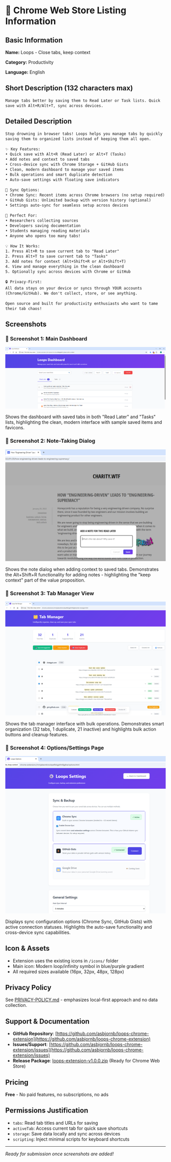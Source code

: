 # 🚀 Chrome Web Store Listing Information

## Basic Information

**Name:** Loops - Close tabs, keep context

**Category:** Productivity

**Language:** English

## Short Description (132 characters max)

```
Manage tabs better by saving them to Read Later or Task lists. Quick save with Alt+R/Alt+T, sync across devices.
```

## Detailed Description

```
Stop drowning in browser tabs! Loops helps you manage tabs by quickly saving them to organized lists instead of keeping them all open.

✨ Key Features:
• Quick save with Alt+R (Read Later) or Alt+T (Tasks)
• Add notes and context to saved tabs
• Cross-device sync with Chrome Storage + GitHub Gists
• Clean, modern dashboard to manage your saved items
• Bulk operations and smart duplicate detection
• Auto-save settings with floating save indicators

🔄 Sync Options:
• Chrome Sync: Recent items across Chrome browsers (no setup required)
• GitHub Gists: Unlimited backup with version history (optional)
• Settings auto-sync for seamless setup across devices

🚀 Perfect For:
• Researchers collecting sources
• Developers saving documentation
• Students managing reading materials
• Anyone who opens too many tabs!

💡 How It Works:
1. Press Alt+R to save current tab to "Read Later"
2. Press Alt+T to save current tab to "Tasks"
3. Add notes for context (Alt+Shift+R or Alt+Shift+T)
4. View and manage everything in the clean dashboard
5. Optionally sync across devices with Chrome or GitHub

🔒 Privacy-First:
All data stays on your device or syncs through YOUR accounts (Chrome/GitHub). We don't collect, store, or see anything.

Open source and built for productivity enthusiasts who want to tame their tab chaos!
```

## Screenshots

### 📸 **Screenshot 1: Main Dashboard**

![Main Dashboard](screenshots/screenshot_dashboard.png)

Shows the dashboard with saved tabs in both "Read Later" and "Tasks" lists, highlighting the clean, modern interface with sample saved items and favicons.

### 📸 **Screenshot 2: Note-Taking Dialog** 

![Note-Taking Dialog](screenshots/alt_shift_r_adds_note_with_url.png)

Shows the note dialog when adding context to saved tabs. Demonstrates the Alt+Shift+R functionality for adding notes - highlighting the "keep context" part of the value proposition.

### 📸 **Screenshot 3: Tab Manager View**

![Tab Manager](screenshots/tab_manager.png)

Shows the tab manager interface with bulk operations. Demonstrates smart organization (32 tabs, 1 duplicate, 21 inactive) and highlights bulk action buttons and cleanup features.

### 📸 **Screenshot 4: Options/Settings Page**

![Options Page](screenshots/options_page.png)

Displays sync configuration options (Chrome Sync, GitHub Gists) with active connection statuses. Highlights the auto-save functionality and cross-device sync capabilities.

## Icon & Assets

- Extension uses the existing icons in `/icons/` folder
- Main icon: Modern loop/infinity symbol in blue/purple gradient
- All required sizes available (16px, 32px, 48px, 128px)

## Privacy Policy

See [PRIVACY-POLICY.md](PRIVACY-POLICY.md) - emphasizes local-first approach and no data collection.

## Support & Documentation

- **GitHub Repository**: [https://github.com/asbjornb/loops-chrome-extension](https://github.com/asbjornb/loops-chrome-extension)
- **Issues/Support**: [https://github.com/asbjornb/loops-chrome-extension/issues](https://github.com/asbjornb/loops-chrome-extension/issues)
- **Release Package**: [loops-extension-v1.0.0.zip](loops-extension-v1.0.0.zip) (Ready for Chrome Web Store)

## Pricing

**Free** - No paid features, no subscriptions, no ads

## Permissions Justification

- `tabs`: Read tab titles and URLs for saving
- `activeTab`: Access current tab for quick save shortcuts
- `storage`: Save data locally and sync across devices
- `scripting`: Inject minimal scripts for keyboard shortcuts

---

_Ready for submission once screenshots are added!_
